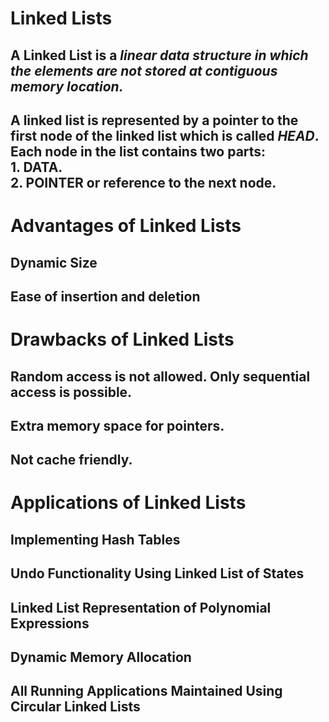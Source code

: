 # Linked Lists

## A __Linked List__ is a *linear data structure in which the elements are not stored at contiguous memory location.*

## A linked list is represented by a pointer to the first node of the linked list which is called *HEAD*. Each node in the list contains two parts: <br>1. DATA. <br>2. POINTER or reference to the next node.

# Advantages of Linked Lists
## Dynamic Size
## Ease of insertion and deletion

# Drawbacks of Linked Lists
## Random access is not allowed. Only sequential access is possible.
## Extra memory space for pointers.
## Not cache friendly.

# Applications of Linked Lists
## Implementing Hash Tables
## Undo Functionality Using Linked List of States
## Linked List Representation of Polynomial Expressions
## Dynamic Memory Allocation
## All Running Applications Maintained Using Circular Linked Lists
